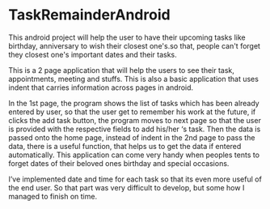 # TaskRemainderAndroid
This android project will help the user to have their upcoming tasks like birthday, anniversary to wish their closest one's.so that, people can't forget they closest one's important dates and their tasks.

This is a 2 page application that will help the users to see their task, appointments, meeting and stuffs. This is also a basic application that uses indent that carries information across pages in android.

In the 1st page, the program shows the list of tasks which has been already entered by user, so that the user get to remember his work at the future, if clicks the add task button, the program moves to next page so that the user is provided with the respective fields to add his/her ‘s task. Then the data is passed onto the home page, instead of indent in the 2nd page to pass the data, there is a useful function, that helps us to get the data if entered automatically. This application can come very handy when peoples tents to forget dates of their beloved ones birthday and special occasions.

I’ve implemented date and time for each task so that its even more useful of the end user. So that part was very difficult to develop, but some how I managed to finish on time.
